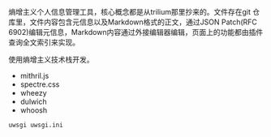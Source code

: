 熵增主义个人信息管理工具，核心概念都是从trilium那里抄来的。文件存在git
仓库里，文件内容包含元信息以及Markdown格式的正文，通过JSON Patch(RFC
6902)编辑元信息，Markdown内容通过外接编辑器编辑，页面上的功能都由插件
查询全文索引来实现。

使用熵增主义技术栈开发。

* mithril.js
* spectre.css
* wheezy
* dulwich
* whoosh

```
uwsgi uwsgi.ini
```
